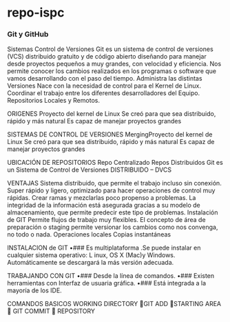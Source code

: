 # repo-ispc
###                                           Git y GitHub
Sistemas Control de Versiones
Git es un sistema de control de versiones (VCS) distribuido gratuito y de código abierto diseñando para manejar desde proyectos pequeños a muy grandes, con velocidad y eficiencia.
Nos permite conocer los cambios realizados en los programas o software que vamos desarrollando con el paso del tiempo. Administra las distintas Versiones 
Nace con la necesidad de control para el Kernel de Linux.
Coordinar el trabajo entre los diferentes desarrolladores del Equipo.
Repositorios Locales y Remotos.

ORIGENES
Proyecto del kernel de Linux 
Se creó para que sea distribuido, rápido y más natural 
Es capaz de manejar proyectos grandes 

SISTEMAS DE CONTROL DE VERSIONES
MergingProyecto del kernel de Linux 
Se creó para que sea distribuido, rápido y más natural 
Es capaz de manejar proyectos grandes 

UBICACIÓN DE REPOSITORIOS
Repo Centralizado
Repos Distribuidos
Git es un Sistema de Control de Versiones DISTRIBUIDO – DVCS 

VENTAJAS
Sistema distribuido, que permite el trabajo incluso sin conexión. 
Super rápido y ligero, optimizado para hacer operaciones de control muy rápidas. 
Crear ramas y mezclarlas poco propenso a problemas. 
La integridad de la información está asegurada gracias a su modelo de almacenamiento, que permite predecir este tipo de problemas. Instalación de GIT
Permite flujos de trabajo muy flexibles. 
El concepto de área de preparación o staging permite versionar los cambios como nos convenga, no todo o nada. 
Operaciones locales 
Copias instantáneas

INSTALACION de GIT
•###	Es multiplataforma .Se puede instalar en cualquier sistema operativo: L	inux, OS X (Mac)y Windows.
Automáticamente se descargará la más versión adecuada.

TRABAJANDO CON GIT
•###	Desde la línea de comandos.
•###	Existen herramientas con Interfaz de usuaria gráfica.
•###	Está integrada a la mayoría de los IDE.

COMANDOS BASICOS
WORKING DIRECTORY    GIT ADD  STARTING AREA  GIT COMMIT  REPOSITORY


